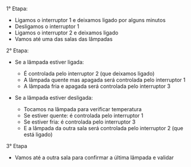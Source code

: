 1° Etapa:
- Ligamos o interruptor 1 e deixamos ligado por alguns minutos
- Desligamos o interruptor 1
- Ligamos o interruptor 2 e deixamos ligado
- Vamos até uma das salas das lâmpadas

2° Etapa:
- Se a lâmpada estiver ligada:
    - É controlada pelo interruptor 2 (que deixamos ligado)
    - A lâmpada quente mas apagada será controlada pelo interruptor 1
    - A lâmpada fria e apagada será controlada pelo interruptor 3

- Se a lâmpada estiver desligada:
    - Tocamos na lâmpada para verificar temperatura
    - Se estiver quente: é controlada pelo interruptor 1
    - Se estiver fria: é controlada pelo interruptor 3
    - E a lâmpada da outra sala será controlada pelo interruptor 2 (que está ligado)

3° Etapa
- Vamos até a outra sala para confirmar a última lâmpada e validar